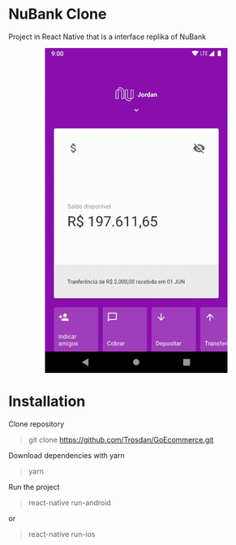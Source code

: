 # NuBank Clone

Project in React Native that is a interface replika of NuBank

<p align="center">
<img src="assets_readme/NuBankClone.gif" width="360" height="640" align="center" />
</p>

# Installation

Clone repository

> git clone https://github.com/Trosdan/GoEcommerce.git

Download dependencies with yarn

> yarn

Run the project

> react-native run-android

or

> react-native run-ios

